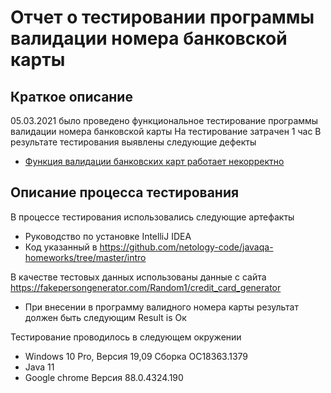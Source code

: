 # **Отчет о тестировании программы валидации номера банковской карты**

## **Краткое описание**

05.03.2021 было проведено функциональное тестирование программы валидации номера банковской карты
На тестирование затрачен 1 час
В результате тестирования выявлены следующие дефекты
* [Функция валидации банковских карт работает некорректно](https://github.com/IrinaSalovskaya/DZ-Java-1.2/issues/1)

## **Описание процесса тестирования**

В процессе тестирования использовались следующие артефакты
  * Руководство по установке IntelliJ IDEA
* Код указанный в https://github.com/netology-code/javaqa-homeworks/tree/master/intro

В качестве тестовых данных использованы данные с сайта https://fakepersongenerator.com/Random1/credit_card_generator
* При внесении в программу валидного номера карты результат должен быть следующим Result is Ок

Тестирование проводилось в следующем окружении
* Windows 10 Pro, Версия 19,09 Сборка ОС18363.1379
* Java 11
* Google chrome Версия 88.0.4324.190

